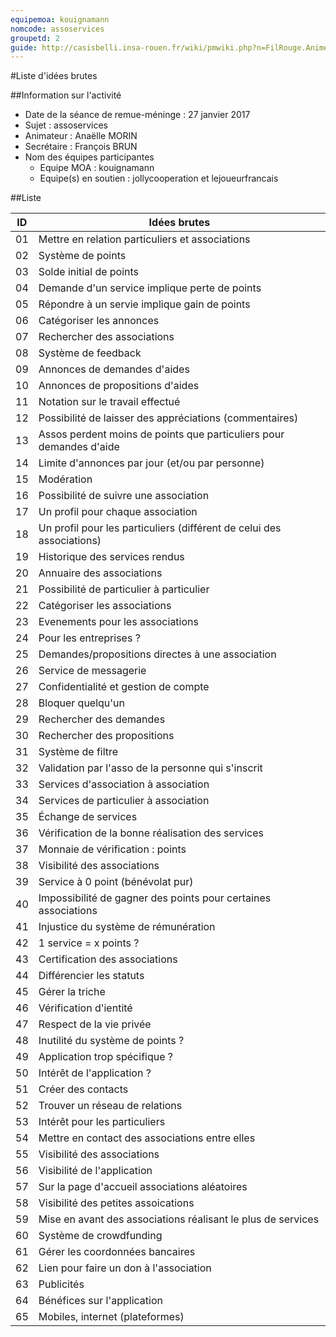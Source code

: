 ```yaml
---
equipemoa: kouignamann
nomcode: assoservices
groupetd: 2
guide: http://casisbelli.insa-rouen.fr/wiki/pmwiki.php?n=FilRouge.AnimerRemueMeninge
---
```


#Liste d'idées brutes

##Information sur l'activité
- Date de la séance de remue-méninge : 27 janvier 2017
- Sujet : assoservices
- Animateur : Anaëlle MORIN
- Secrétaire : François BRUN
- Nom des équipes participantes
  - Equipe MOA : kouignamann
  - Equipe(s) en soutien : jollycooperation et lejoueurfrancais

##Liste

| ID 	| Idées brutes                            	|
|----	|-----------------------------------------	|
| 01 	| Mettre en relation particuliers et associations  |
| 02 	| Système de points      	|
| 03 	| Solde initial de points	|
| 04 	| Demande d'un service implique perte de points     	|
| 05	| Répondre à un servie implique gain de points  	|
| 06 	| Catégoriser les annonces 	|
| 07 	| Rechercher des associations  	|
| 08 	| Système de feedback	|
| 09	| Annonces de demandes d'aides   |
| 10 	| Annonces de propositions d'aides 	|
| 11 	| Notation sur le travail effectué 	|
| 12 	| Possibilité de laisser des appréciations (commentaires)  	|
| 13	| Assos perdent moins de points que particuliers pour demandes d'aide   	|
| 14 	| Limite d'annonces par jour (et/ou par personne)    	|
| 15 	| Modération  	|
| 16 	| Possibilité de suivre une association   	|
| 17	| Un profil pour chaque association  	|
| 18 	| Un profil pour les particuliers (différent de celui des associations)	|
| 19 	| Historique des services rendus   	|
| 20 	| Annuaire des associations	|
| 21	| Possibilité de particulier à particulier       	|
| 22 	| Catégoriser les associations	|
| 23 	| Evenements pour les associations	|
| 24 	| Pour les entreprises ?	|
| 25	| Demandes/propositions directes à une association	|
| 26 	| Service de messagerie  	|
| 27 	| Confidentialité et gestion de compte	|
| 28 	| Bloquer quelqu'un	|
| 29	| Rechercher des demandes 	|
| 30 	| Rechercher des propositions	|
| 31 	| Système de filtre	|
| 32	| Validation par l'asso de la personne qui s'inscrit	|
| 33 	| Services d'association à association	|
| 34	| Services de particulier à association |
| 35 	| Échange de services	|
| 36 	| Vérification de la bonne réalisation des services	|
| 37 	| Monnaie de vérification : points	|
| 38	| Visibilité des associations	|
| 39 	| Service à 0 point (bénévolat pur)	|
| 40 	| Impossibilité de gagner des points pour certaines associations	|
| 41 	| Injustice du système de rémunération	|
| 42	| 1 service = x points ?	|
| 43 	| Certification des associations	|
| 44 	| Différencier les statuts	|
| 45 	| Gérer la triche	|
| 46	| Vérification d'ientité	|
| 47 	| Respect de la vie privée	|
| 48 	| Inutilité du système de points ?	|
| 49 	| Application trop spécifique ?	|
| 50	| Intérêt de l'application ?	|
| 51 	| Créer des contacts	|
| 52 	| Trouver un réseau de relations	|
| 53 	| Intérêt pour les particuliers	|
| 54	| Mettre en contact des associations entre elles	|
| 55 	| Visibilité des associations	|
| 56 	| Visibilité de l'application	|
| 57	| Sur la page d'accueil associations aléatoires	|
| 58 	| Visibilité des petites assoications	|
| 59 	| Mise en avant des associations réalisant le plus de services	|
| 60 	| Système de crowdfunding	|
| 61	| Gérer les coordonnées bancaires	|
| 62  | Lien pour faire un don à l'association |
| 63  | Publicités |
| 64  | Bénéfices sur l'application |
| 65  | Mobiles, internet (plateformes) |

